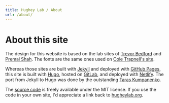 ```yaml
---
title: Hughey Lab / About
url: /about/
---
```


# About this site

The design for this website is based on the lab sites of [Trevor Bedford](http://bedford.io) and [Premal Shah](http://theshahlab.org). The fonts are the same ones used on [Cole Trapnell's site](https://cole-trapnell-lab.github.io).

Whereas those sites are built with [Jekyll](https://jekyllrb.com) and deployed with [GitHub Pages](https://pages.github.com), this site is built with [Hugo](https://gohugo.io), hosted on [GitLab](https://gitlab.com), and deployed with [Netlify](https://www.netlify.com). The port from Jekyll to Hugo was done by the outstanding [Taras Kumpanenko](http://outsourcer.in.ua).

The [source code](https://gitlab.com/hugheylab/hugheylab.gitlab.io) is freely available under the MIT license. If you use the code in your own site, I'd appreciate a link back to [hugheylab.org](https://hugheylab.org).
